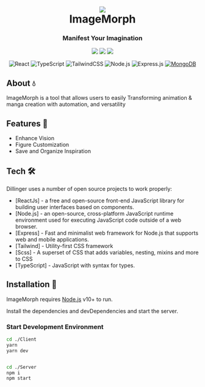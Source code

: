 

<h1 align="center" >
<img src="https://github.com/SouZe-San/ImageMorph/assets/103335953/9fdfaa88-e38b-4d56-b81e-8d41cc18fb4c" /> <br/>
ImageMorph</h1> 


<div align="center">

### Manifest Your Imagination

<img src="https://img.shields.io/badge/License-MIT-green.svg"/>
<img src="https://img.shields.io/npm/v/npm.svg?logo=nodedotjs"/>
<img src="https://img.shields.io/badge/Yarn-2C8EBB?logo=yarn&logoColor=fff"/>



![React](https://img.shields.io/badge/react-%2320232a.svg?style=for-the-badge&logo=react&logoColor=%2361DAFB)
![TypeScript](https://img.shields.io/badge/typetcript-%2320232a.svg?style=for-the-badge&logo=typescript&logoColor=%fff)
![TailwindCSS](https://img.shields.io/badge/tailwindcss-%2320232a.svg?style=for-the-badge&logo=tailwind-css&logoColor=%2361DAFB)
![Node.js](https://img.shields.io/badge/Node.js-%2320232a?style=for-the-badge&logo=node.js&logoColor=43853D)
![Express.js](https://img.shields.io/badge/express-%2320232a.svg?style=for-the-badge&logo=express&logoColor=%23F7DF1E)
[![MongoDB](https://img.shields.io/badge/MongoDB-%234ea94b.svg?logo=mongodb&logoColor=white)](#)

</div>

## About 💧
ImageMorph is a tool that allows users to easily  Transforming animation & manga creation with automation, and versatility



## Features 🚀

- Enhance Vision
- Figure Customization
- Save and Organize Inspiration



## Tech 🛠️

Dillinger uses a number of open source projects to work properly:

- [ReactJs] - a free and open-source front-end JavaScript library for building user interfaces based on components.
- [Node.js] - an open-source, cross-platform JavaScript runtime environment used for executing JavaScript code outside of a web browser.
- [Express] - Fast and minimalist web framework for Node.js that supports web and mobile applications.
- [Tailwind] - Utility-first CSS framework
- [Scss] - A superset of CSS that adds variables, nesting, mixins and more to CSS
- [TypeScript] - JavaScript with syntax for types.


## Installation 🎰

ImageMorph requires [Node.js](https://nodejs.org/) v10+ to run.

Install the dependencies and devDependencies and start the server.

### Start Development Environment

```sh
cd ./Client
yarn
yarn dev
```

```sh

cd ./Server
npm i
npm start
```

